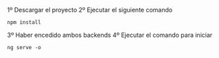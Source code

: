 1º Descargar el proyecto
2º Ejecutar el siguiente comando
```
npm install
```
3º Haber encedido ambos backends
4º Ejecutar el comando para iniciar

```
ng serve -o
```
